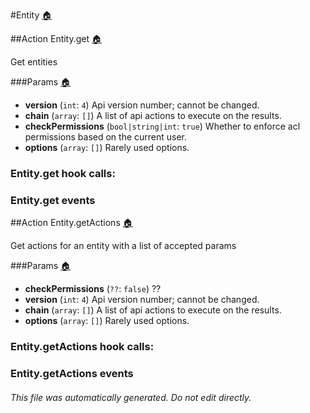 
#<a name='top'></a>Entity [:house:](index.md)


##<a name='action_get'></a>Action Entity.get [:house:](index.md)

Get entities


###<a name='action_get_params'></a>Params [:house:](index.md)

* **version** (`int`: `4`)
  Api version number; cannot be changed.
* **chain** (`array`: `[]`)
  A list of api actions to execute on the results.
* **checkPermissions** (`bool|string|int`: `true`)
  Whether to enforce acl permissions based on the current user.
* **options** (`array`: `[]`)
  Rarely used options.
### Entity.get hook calls: 
### Entity.get events

##<a name='action_getActions'></a>Action Entity.getActions [:house:](index.md)

Get actions for an entity with a list of accepted params


###<a name='action_getActions_params'></a>Params [:house:](index.md)

* **checkPermissions** (`??`: `false`)
  ??
* **version** (`int`: `4`)
  Api version number; cannot be changed.
* **chain** (`array`: `[]`)
  A list of api actions to execute on the results.
* **options** (`array`: `[]`)
  Rarely used options.
### Entity.getActions hook calls: 
### Entity.getActions events
###### This file was automatically generated. Do not edit directly.